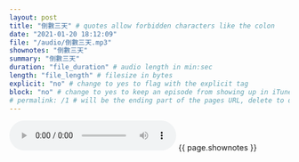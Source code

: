 ```yaml
---
layout: post
title: "倒數三天" # quotes allow forbidden characters like the colon
date: "2021-01-20 18:12:09"
file: "/audio/倒數三天.mp3"
shownotes: "倒數三天"
summary: "倒數三天"
duration: "file_duration" # audio length in min:sec
length: "file_length" # filesize in bytes
explicit: "no" # change to yes to flag with the explicit tag
block: "no" # change to yes to keep an episode from showing up in iTunes
# permalink: /1 # will be the ending part of the pages URL, delete to default to the title
---
```


<audio controls>
<source src="{{site.url}}{{site.baseurl}}{{ page.file }}" type="audio/x-mp3">
Your browser does not support the audio element.
</audio>
{{ page.shownotes }}
